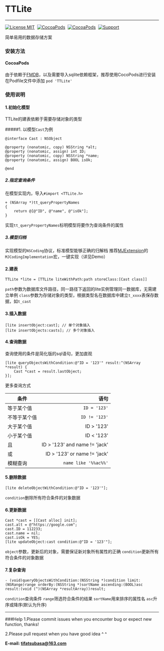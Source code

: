 # TTLite
---
[![License MIT](https://img.shields.io/badge/license-MIT-green.svg?style=flat)](https://github.com/TifaTsubasa/TTLite/edit/master/LICENSE)&nbsp;
[![CocoaPods](http://img.shields.io/cocoapods/v/TTLite.svg?style=flat)](http://cocoapods.org/?q=TTLite)&nbsp;
[![CocoaPods](http://img.shields.io/cocoapods/p/TTLite.svg?style=flat)](http://cocoapods.org/?q=TTLite)&nbsp;
[![Support](https://img.shields.io/badge/support-iOS%207%2B%20-blue.svg?style=flat)](https://www.apple.com/nl/ios/)&nbsp;

简单易用的数据存储方案

### 安装方法

#### CocoaPods
由于依赖于[FMDB](https://github.com/ccgus/fmdb)，以及需要导入sqlite依赖框架，推荐使用CocoPods进行安装
在Podfile文件中添加
`pod 'TTLite'`


### 使用说明

#### 1.初始化模型

TTLite的建表依赖于需要存储对象的类型

#####1. 以模型`Cast`为例
```
@interface Cast : NSObject

@property (nonatomic, copy) NSString *alt;
@property (nonatomic, assign) int ID;
@property (nonatomic, copy) NSString *name;
@property (nonatomic, assign) BOOL isOk;

@end
```
##### 2.指定查询条件
在模型实现内，导入`#import <TTLite.h>`
```
+ (NSArray *)tt_queryPropertyNames
{
    return @[@"ID", @"name", @"isOk"];
}
```
实现`tt_queryPropertyNames`标明模型将要作为查询条件的属性
##### 3.模型归档
实现模型的`NSCoding`协议，标准模型能够正确的归解档
推荐[MJExtension](https://github.com/CoderMJLee/MJExtension)的`MJCodingImplementation`宏，一键实现（详见Demo）

#### 2.建表
```
TTLite *lite = [TTLite liteWithPath:path storeClass:[Cast class]]
```
`path`参数为数据库文件路径，同一路径下返回的lite实例管理同一数据库，无需建立单例
`class`参数为存储对象的类型，根据类型名在数据库中建立`t_xxxx`表保存数据，如`t_cast`
#### 3.插入数据
```
[lite insertObject:cast]; // 单个对象插入
[lite insertObjects:casts]; // 多个对象插入
```
#### 4.查询数据
查询使用的条件是简化版的sql语句，更加直观
```
[lite queryObjectsWithCondition:@"ID = '123'" result:^(NSArray *result) {
    Cast *cast = result.lastObject;
}];
```
更多查询方式

|条件|语句|
| -------- | --------:|
|等于某个值	|`ID = '123'`|
|不等于某个值	|`ID != '123'`|
|大于某个值	|ID > '123'|
|小于某个值	|ID < '123'|
|且			|ID > '123' and name != 'jack' |
|或			|ID > '123' or name != 'jack' |
|模糊查询		|`name like '%%ac%%'`|

#### 5.删除数据
```
[lite deleteObjectWithCondition:@"ID = '123'"];
```
`condition`删除所有符合条件的对象数据

#### 6.更新数据
```
Cast *cast = [[Cast alloc] init];
cast.alt = @"https://google.com";
cast.ID = 112233;
cast.name = nil;
cast.isOk = YES;
[lite updateObject:cast condition:@"ID = '123'"];
```
`object`参数，更新后的对象，需要保证新对象所有属性的正确
`condition`更新所有符合条件的对象数据

#### 7.复杂查询
```
- (void)queryObjectsWithCondition:(NSString *)condition limit:(NSRange)range orderBy:(NSString *)sortName ascending:(BOOL)asc result:(void (^)(NSArray *resultArray))result;
```
`condition`查询条件
`range`筛选符合条件的结果
`sortName`用来排序的属性名
`asc`升序或降序(默认为升序)

---
###Help
1.Please commit issues when you encounter bug or expect new function, thanks!

2.Please pull request when you have good idea ^ ^

**E-mail: tifatsubasa@163.com**
